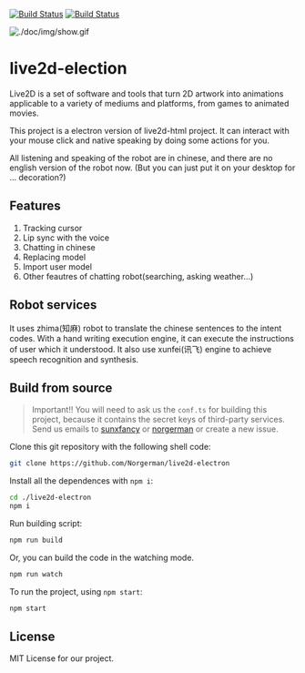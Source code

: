 [![Build Status](https://travis-ci.org/Norgerman/live2d-electron.svg?branch=master)](https://travis-ci.org/Norgerman/live2d-electron)
[![Build Status](https://ci.appveyor.com/api/projects/status/github/Norgerman/live2d-electron?svg=true)](https://ci.appveyor.com/project/Norgerman/live2d-electron)


![./doc/img/show.gif](./doc/img/show.gif)


# live2d-election

Live2D is a set of software and tools that turn 2D artwork into animations applicable to a variety of mediums and platforms, from games to animated movies.

This project is a electron version of live2d-html project. It can interact with your mouse click and native speaking by doing some actions for you.

All listening and speaking of the robot are in chinese, and there are no english version of the robot now. (But you can just put it on your desktop for ... decoration?)

## Features

1. Tracking cursor
2. Lip sync with the voice
3. Chatting in chinese
4. Replacing model
5. Import user model
6. Other feautres of chatting robot(searching, asking weather...)

## Robot services

It uses zhima(知麻) robot to translate the chinese sentences to the intent codes. With a hand writing execution engine, it can execute the instructions of user which it understood. It also use xunfei(讯飞) engine to achieve speech recognition and synthesis. 


## Build from source

> Important!! You will need to ask us the `conf.ts` for building this project, 
> because it contains the secret keys of third-party services. Send us emails to 
> [sunxfancy](mailto:sunxfancy@gmail.com) or [norgerman](mailto:xyn0410@gmail.com) or create a new issue.

Clone this git repository with the following shell code:

```sh
git clone https://github.com/Norgerman/live2d-electron
```

Install all the dependences with `npm i`:

```sh
cd ./live2d-electron
npm i
```

Run building script:

```sh
npm run build
```

Or, you can build the code in the watching mode.

```sh
npm run watch
```

To run the project, using `npm start`:

```sh
npm start
```

## License

MIT License for our project.